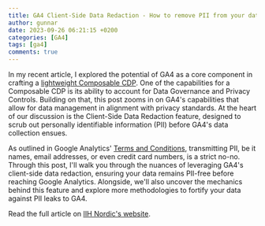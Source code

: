 ```yaml
---
title: GA4 Client-Side Data Redaction - How to remove PII from your data before you collect it
author: gunnar
date: 2023-09-26 06:21:15 +0200
categories: [GA4]
tags: [ga4]
comments: true
---
```


In my recent article, I explored the potential of GA4 as a core component in crafting a [lightweight Composable CDP](/posts/ga4-the-cdp-you-didnt-know-you-had/). One of the capabilities for a Composable CDP is its ability to account for Data Governance and Privacy Controls. Building on that, this post zooms in on GA4's capabilities that allow for data management in alignment with privacy standards. At the heart of our discussion is the Client-Side Data Redaction feature, designed to scrub out personally identifiable information (PII) before GA4's data collection ensues.

As outlined in Google Analytics' [Terms and Conditions](https://marketingplatform.google.com/about/analytics/terms/us/#:~:text=and%20security%20measures.-,7.%20Privacy.,-You%20will%20not), transmitting PII, be it names, email addresses, or even credit card numbers, is a strict no-no. Through this post, I'll walk you through the nuances of leveraging GA4's client-side data redaction, ensuring your data remains PII-free before reaching Google Analytics. Alongside, we'll also uncover the mechanics behind this feature and explore more methodologies to fortify your data against PII leaks to GA4.

Read the full article on [IIH Nordic's website](https://iihnordic.com/news/ga4-client-side-data-redaction/).
